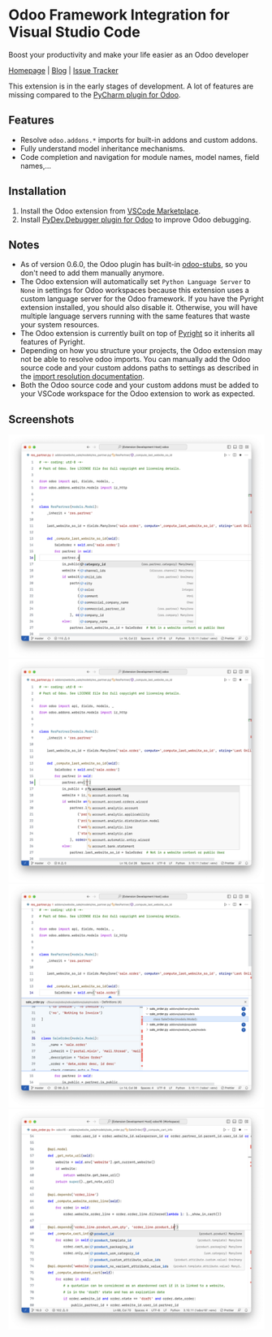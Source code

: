 # Odoo Framework Integration for Visual Studio Code

Boost your productivity and make your life easier as an Odoo developer

[Homepage](https://odoo-ide.com) | [Blog](https://odoo-ide.com/blog) | [Issue Tracker](https://github.com/odoo-ide/vscode-odoo/issues)

This extension is in the early stages of development. A lot of features are missing compared to the [PyCharm plugin for Odoo](https://plugins.jetbrains.com/plugin/13499-odoo).

## Features
- Resolve `odoo.addons.*` imports for built-in addons and custom addons.
- Fully understand model inheritance mechanisms.
- Code completion and navigation for module names, model names, field names,...

## Installation
1. Install the Odoo extension from [VSCode Marketplace](https://marketplace.visualstudio.com/items?itemName=trinhanhngoc.vscode-odoo).
2. Install [PyDev.Debugger plugin for Odoo](https://github.com/odoo-ide/pydevd-odoo) to improve Odoo debugging.

## Notes
- As of version 0.6.0, the Odoo plugin has built-in [odoo-stubs](https://github.com/odoo-ide/odoo-stubs), so you don't need to add them manually anymore.
- The Odoo extension will automatically set `Python Language Server` to `None` in settings for Odoo workspaces because this extension uses a custom language server for the Odoo framework. If you have the Pyright extension installed, you should also disable it. Otherwise, you will have multiple language servers running with the same features that waste your system resources.
- The Odoo extension is currently built on top of [Pyright](https://github.com/microsoft/pyright) so it inherits all features of Pyright.
- Depending on how you structure your projects, the Odoo extension may not be able to resolve odoo imports. You can manually add the Odoo source code and your custom addons paths to settings as described in the [import resolution documentation](https://microsoft.github.io/pyright/#/import-resolution).
- Both the Odoo source code and your custom addons must be added to your VSCode workspace for the Odoo extension to work as expected.

## Screenshots
![Model member completion](images/model-member-completion.png)
![Model name completion](images/model-name-completion.png)
![Model name navigation](images/model-name-navigation.png)
![Field name completion](images/field-name-completion.png)

